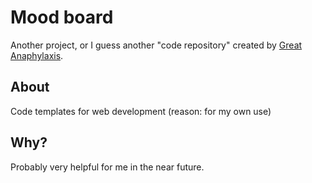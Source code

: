 # Mood board

Another project, or I guess another "code repository" created by [Great Anaphylaxis](https://great-anaphylaxis.web.app/).

## About

Code templates for web development (reason: for my own use)

## Why?

Probably very helpful for me in the near future.